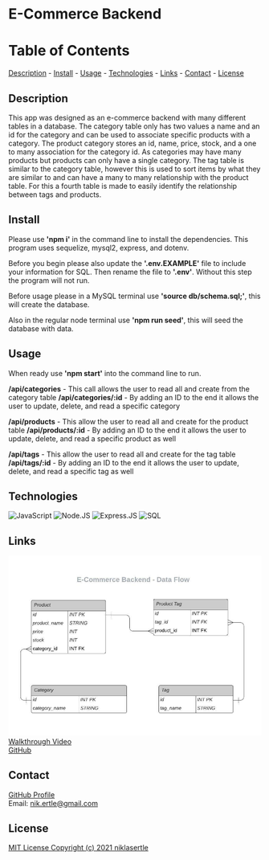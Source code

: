 # E-Commerce Backend

# Table of Contents
[Description](#description) - 
[Install](#install) - 
[Usage](#usage) - 
[Technologies](#technologies) -
[Links](#links) - 
[Contact](#contact) - 
[License](#license)

## Description
This app was designed as an e-commerce backend with many different tables in a database. The category table only has two values a name and an id for the category and can be used to associate specific products with a category. The product category stores an id, name, price, stock, and a one to many association for the category id. As categories may have many products but products can only have a single category. The tag table is similar to the category table, however this is used to sort items by what they are similar to and can have a many to many relationship with the product table. For this a fourth table is made to easily identify the relationship between tags and products.

## Install
Please use **'npm i'** in the command line to install the dependencies. This program uses sequelize, mysql2, express, and dotenv.

Before you begin please also update the **'.env.EXAMPLE'** file to include your information for SQL. Then rename the file to **'.env'**. Without this step the program will not run.

Before usage please in a MySQL terminal use **'source db/schema.sql;'**, this will create the database.

Also in the regular node terminal use **'npm run seed'**, this will seed the database with data.

## Usage
When ready use **'npm start'** into the command line to run.

**/api/categories** - This call allows the user to read all and create from the category table
**/api/categories/:id** - By adding an ID to the end it allows the user to update, delete, and read a specific category

**/api/products** - This allow the user to read all and create for the product table
**/api/products/:id** - By adding an ID to the end it allows the user to update, delete, and read a specific product as well

**/api/tags** - This allow the user to read all and create for the tag table
**/api/tags/:id** - By adding an ID to the end it allows the user to update, delete, and read a specific tag as well


## Technologies
![JavaScript](https://img.shields.io/static/v1?style=for-the-badge&message=JavaScript&color=222222&logo=JavaScript&logoColor=F7DF1E&label=)
![Node.JS](https://img.shields.io/static/v1?style=for-the-badge&message=Node.JS&color=222222&logo=Node.JS&logoColor=F7DF1E&label=)
![Express.JS](https://img.shields.io/static/v1?style=for-the-badge&message=Express.JS&color=222222&label=)
![SQL](https://img.shields.io/static/v1?style=for-the-badge&message=SQL&color=222222&label=)

## Links
![Data flow screenshot](./assets/dataflow-diagram.jpeg)<br>
[Walkthrough Video](https://youtu.be/IH0zQNwWz6I) <br>
[GitHub](https://github.com/niklasertle/nje-ecommerce-backend)

## Contact
[GitHub Profile](https://github.com/niklasertle)<br>
Email: nik.ertle@gmail.com

## License
[MIT License Copyright (c) 2021 niklasertle](LICENSE)
